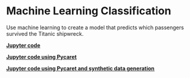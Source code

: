 # **Machine Learning Classification**
Use machine learning to create a model that predicts which passengers survived the Titanic shipwreck.

[<u>**Jupyter code**<u/>](titanic_survival.ipynb)

[<u>**Jupyter code using Pycaret**<u/>](titanic_survival_pycaret.ipynb)

[<u>**Jupyter code using Pycaret and synthetic data generation**<u/>](titanic_survival_synthetic_data.ipynb)
